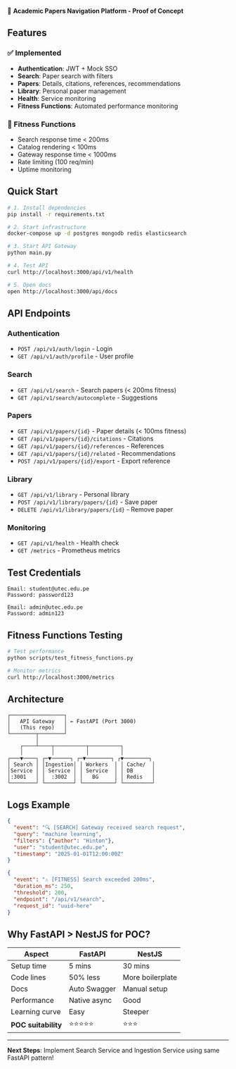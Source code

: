 🚀 **Academic Papers Navigation Platform - Proof of Concept**

## Features

### ✅ Implemented
- **Authentication**: JWT + Mock SSO
- **Search**: Paper search with filters
- **Papers**: Details, citations, references, recommendations
- **Library**: Personal paper management
- **Health**: Service monitoring
- **Fitness Functions**: Automated performance monitoring

### 🎯 Fitness Functions
- Search response time < 200ms
- Catalog rendering < 100ms
- Gateway response time < 1000ms
- Rate limiting (100 req/min)
- Uptime monitoring

## Quick Start

```bash
# 1. Install dependencies
pip install -r requirements.txt

# 2. Start infrastructure
docker-compose up -d postgres mongodb redis elasticsearch

# 3. Start API Gateway
python main.py

# 4. Test API
curl http://localhost:3000/api/v1/health

# 5. Open docs
open http://localhost:3000/api/docs
```

## API Endpoints

### Authentication
- `POST /api/v1/auth/login` - Login
- `GET /api/v1/auth/profile` - User profile

### Search
- `GET /api/v1/search` - Search papers (< 200ms fitness)
- `GET /api/v1/search/autocomplete` - Suggestions

### Papers
- `GET /api/v1/papers/{id}` - Paper details (< 100ms fitness)
- `GET /api/v1/papers/{id}/citations` - Citations
- `GET /api/v1/papers/{id}/references` - References
- `GET /api/v1/papers/{id}/related` - Recommendations
- `POST /api/v1/papers/{id}/export` - Export reference

### Library
- `GET /api/v1/library` - Personal library
- `POST /api/v1/library/papers/{id}` - Save paper
- `DELETE /api/v1/library/papers/{id}` - Remove paper

### Monitoring
- `GET /api/v1/health` - Health check
- `GET /metrics` - Prometheus metrics

## Test Credentials

```
Email: student@utec.edu.pe
Password: password123

Email: admin@utec.edu.pe  
Password: admin123
```

## Fitness Functions Testing

```bash
# Test performance
python scripts/test_fitness_functions.py

# Monitor metrics
curl http://localhost:3000/metrics
```

## Architecture

```
┌─────────────────┐
│   API Gateway   │ ← FastAPI (Port 3000)
│   (This repo)   │
└────────┬────────┘
         │
    ┌────┴────┬──────────┬──────────┐
    │         │          │          │
┌───▼────┐ ┌─▼──────┐ ┌─▼────────┐ ┌▼────────┐
│ Search │ │Ingestion│ │ Workers  │ │ Cache/  │
│Service │ │ Service │ │ Service  │ │ DB      │
│:3001   │ │  :3002  │ │   BG     │ │ Redis   │
└────────┘ └─────────┘ └──────────┘ └─────────┘
```

## Logs Example

```json
{
  "event": "🔍 [SEARCH] Gateway received search request",
  "query": "machine learning",
  "filters": {"author": "Hinton"},
  "user": "student@utec.edu.pe",
  "timestamp": "2025-01-01T12:00:00Z"
}

{
  "event": "⚠️ [FITNESS] Search exceeded 200ms",
  "duration_ms": 250,
  "threshold": 200,
  "endpoint": "/api/v1/search",
  "request_id": "uuid-here"
}
```

## Why FastAPI > NestJS for POC?

| Aspect | FastAPI | NestJS |
|--------|---------|--------|
| Setup time | 5 mins | 30 mins |
| Code lines | 50% less | More boilerplate |
| Docs | Auto Swagger | Manual setup |
| Performance | Native async | Good |
| Learning curve | Easy | Steeper |
| **POC suitability** | ⭐⭐⭐⭐⭐ | ⭐⭐⭐ |

---

**Next Steps**: Implement Search Service and Ingestion Service using same FastAPI pattern!